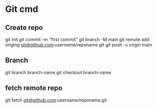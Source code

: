 # Git cmd

## Create repo

git init
git commit -m "first commit"
git branch -M main
git remote add origing git@github.com:username/reponame.git
git push -u origin main

## Branch

git branch branch-name
git checkout branch-name

## fetch remote repo

git fetch git@github.com:username/reponame.git
